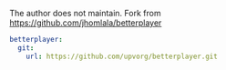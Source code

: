 The author does not maintain.
Fork from https://github.com/jhomlala/betterplayer

```yaml
betterplayer:
  git:
    url: https://github.com/upvorg/betterplayer.git
```
